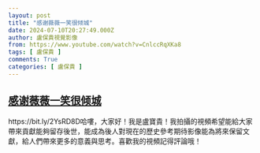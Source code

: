 ```yaml
---
layout: post
title: "感谢薇薇一笑很倾城"
date: 2024-07-10T20:27:49.000Z
author: 盧保貴視覺影像
from: https://www.youtube.com/watch?v=CnlccRqXKa8
tags: [ 盧保貴 ]
comments: True
categories: [ 盧保貴 ]
---
```

<!--1720643269000-->
[感谢薇薇一笑很倾城](https://www.youtube.com/watch?v=CnlccRqXKa8)
------

<div>
https://bit.ly/2YsRD8D哈嘍，大家好！我是盧寶貴！我拍攝的視頻希望能給大家帶來貢獻能夠留存後世，能成為後人對現在的歷史參考期待影像能為將來保留文獻，給人們帶來更多的意義與思考。喜歡我的視頻記得評論哦！
</div>
